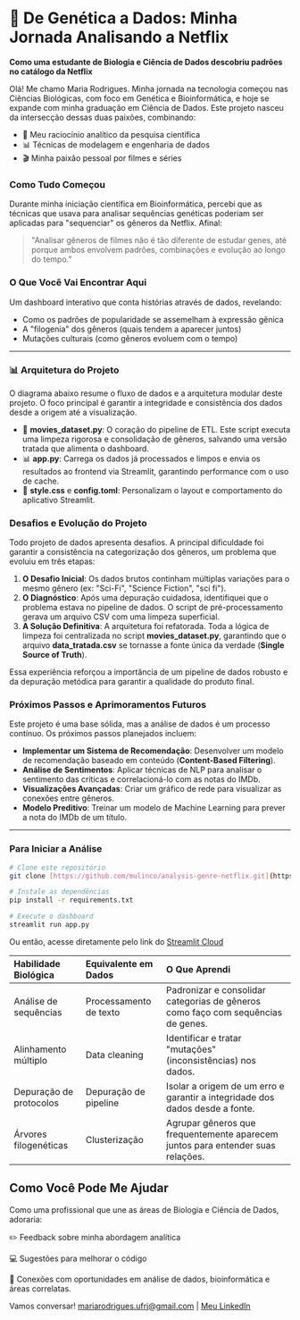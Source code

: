 # 🧬 De Genética a Dados: Minha Jornada Analisando a Netflix

**Como uma estudante de Biologia e Ciência de Dados descobriu padrões no catálogo da Netflix**

Olá! Me chamo Maria Rodrigues. Minha jornada na tecnologia começou nas Ciências Biológicas, com foco em Genética e Bioinformática, e hoje se expande com minha graduação em Ciência de Dados. Este projeto nasceu da intersecção dessas duas paixões, combinando:

* 🧪 Meu raciocínio analítico da pesquisa científica
* 📊 Técnicas de modelagem e engenharia de dados
* 🎬 Minha paixão pessoal por filmes e séries

### Como Tudo Começou

Durante minha iniciação científica em Bioinformática, percebi que as técnicas que usava para analisar sequências genéticas poderiam ser aplicadas para "sequenciar" os gêneros da Netflix. Afinal:

> "Analisar gêneros de filmes não é tão diferente de estudar genes, até porque ambos envolvem padrões, combinações e evolução ao longo do tempo."

### O Que Você Vai Encontrar Aqui

Um dashboard interativo que conta histórias através de dados, revelando:

* Como os padrões de popularidade se assemelham à expressão gênica
* A "filogenia" dos gêneros (quais tendem a aparecer juntos)
* Mutações culturais (como gêneros evoluem com o tempo)

---
### 📊 Arquitetura do Projeto

O diagrama abaixo resume o fluxo de dados e a arquitetura modular deste projeto. O foco principal é garantir a integridade e consistência dos dados desde a origem até a visualização.

* 🔄 **movies_dataset.py**: O coração do pipeline de ETL. Este script executa uma limpeza rigorosa e consolidação de gêneros, salvando uma versão tratada que alimenta o dashboard.
* 📊 **app.py**: Carrega os dados já processados e limpos e envia os resultados ao frontend via Streamlit, garantindo performance com o uso de cache.
* 🎨 **style.css** e **config.toml**: Personalizam o layout e comportamento do aplicativo Streamlit.

### Desafios e Evolução do Projeto

Todo projeto de dados apresenta desafios. A principal dificuldade foi garantir a consistência na categorização dos gêneros, um problema que evoluiu em três etapas:

1.  **O Desafio Inicial**: Os dados brutos continham múltiplas variações para o mesmo gênero (ex: "Sci-Fi", "Science Fiction", "sci fi").
2.  **O Diagnóstico**: Após uma depuração cuidadosa, identifiquei que o problema estava no pipeline de dados. O script de pré-processamento gerava um arquivo CSV com uma limpeza superficial.
3.  **A Solução Definitiva**: A arquitetura foi refatorada. Toda a lógica de limpeza foi centralizada no script **movies_dataset.py**, garantindo que o arquivo **data_tratada.csv** se tornasse a fonte única da verdade (**Single Source of Truth**).

Essa experiência reforçou a importância de um pipeline de dados robusto e da depuração metódica para garantir a qualidade do produto final.

### Próximos Passos e Aprimoramentos Futuros

Este projeto é uma base sólida, mas a análise de dados é um processo contínuo. Os próximos passos planejados incluem:

* **Implementar um Sistema de Recomendação**: Desenvolver um modelo de recomendação baseado em conteúdo (**Content-Based Filtering**).
* **Análise de Sentimentos**: Aplicar técnicas de NLP para analisar o sentimento das críticas e correlacioná-lo com as notas do IMDb.
* **Visualizações Avançadas**: Criar um gráfico de rede para visualizar as conexões entre gêneros.
* **Modelo Preditivo**: Treinar um modelo de Machine Learning para prever a nota do IMDb de um título.

---
### Para Iniciar a Análise

```bash
# Clone este repositório
git clone [https://github.com/mulinco/analysis-genre-netflix.git](https://github.com/mulinco/analysis-genre-netflix.git)

# Instale as dependências
pip install -r requirements.txt

# Execute o dashboard
streamlit run app.py
```
Ou então, acesse diretamente pelo link do [Streamlit Cloud](https://analysis-genre-netflix.streamlit.app/)

| Habilidade Biológica | Equivalente em Dados | O Que Aprendi |
| :--- | :--- | :--- |
| Análise de sequências | Processamento de texto | Padronizar e consolidar categorias de gêneros como faço com sequências de genes. |
| Alinhamento múltiplo | Data cleaning | Identificar e tratar "mutações" (inconsistências) nos dados. |
| Depuração de protocolos | Depuração de pipeline | Isolar a origem de um erro e garantir a integridade dos dados desde a fonte. |
| Árvores filogenéticas | Clusterização | Agrupar gêneros que frequentemente aparecem juntos para entender suas relações. |

## Como Você Pode Me Ajudar
Como uma profissional que une as áreas de Biologia e Ciência de Dados, adoraria:

✏️ Feedback sobre minha abordagem analítica

💻 Sugestões para melhorar o código

🔗 Conexões com oportunidades em análise de dados, bioinformática e áreas correlatas.

Vamos conversar! mariarodrigues.ufrj@gmail.com | [Meu LinkedIn](https://www.linkedin.com/in/mariaclararodrigues3113/)
